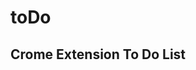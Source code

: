 # toDo
<h2 style="background-color: rgba(255,255,255,0.1);">Crome Extension To Do List<h2>









